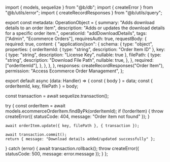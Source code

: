 import { models, sequelize } from "@b/db";
import { createError } from "@b/utils/error";
import { createRecordResponses } from "@b/utils/query";

export const metadata: OperationObject = {
  summary: "Adds download details to an order item",
  description:
    "Adds or updates the download details for a specific order item.",
  operationId: "addDownloadDetails",
  tags: ["Admin", "Ecommerce Orders"],
  requiresAuth: true,
  requestBody: {
    required: true,
    content: {
      "application/json": {
        schema: {
          type: "object",
          properties: {
            orderItemId: { type: "string", description: "Order Item ID" },
            key: { type: "string", description: "License Key", nullable: true },
            filePath: {
              type: "string",
              description: "Download File Path",
              nullable: true,
            },
          },
          required: ["orderItemId"],
        },
      },
    },
  },
  responses: createRecordResponses("Order Item"),
  permission: "Access Ecommerce Order Management",
};

export default async (data: Handler) => {
  const { body } = data;
  const { orderItemId, key, filePath } = body;

  const transaction = await sequelize.transaction();

  try {
    const orderItem = await models.ecommerceOrderItem.findByPk(orderItemId);
    if (!orderItem) {
      throw createError({ statusCode: 404, message: "Order item not found" });
    }

    await orderItem.update({ key, filePath }, { transaction });

    await transaction.commit();
    return { message: "Download details added/updated successfully" };
  } catch (error) {
    await transaction.rollback();
    throw createError({ statusCode: 500, message: error.message });
  }
};

